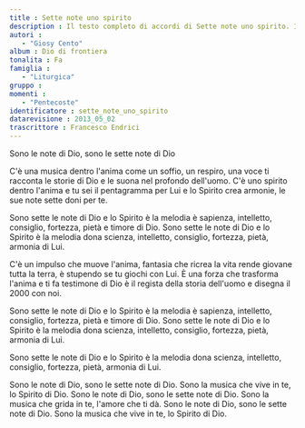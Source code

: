 ```yaml
--- 
title : Sette note uno spirito
description : Il testo completo di accordi di Sette note uno spirito. Inseriscila nel tuo canzoniere!
autori : 
   - "Giosy Cento"
album : Dio di frontiera
tonalita : Fa
famiglia : 
   - "Liturgica"
gruppo : 
momenti : 
   - "Pentecoste"
identificatore : sette_note_uno_spirito
datarevisione : 2013_05_02
trascrittore : Francesco Endrici
--- 
```




Sono le note di Dio, sono le sette note di Dio


C'è una musica dentro l'anima 
come un soffio, un respiro, una voce
ti racconta le storie di Dio 
e le suona nel profondo dell'uomo.
C'è uno spirito dentro l'anima 
e tu sei il pentagramma per Lui
e lo Spirito crea armonie, 
le sue note sette doni per te.


Sono sette le note di Dio 
e lo Spirito è la melodia
è sapienza, intelletto, consiglio, 
fortezza, pietà e timore di Dio.
Sono sette le note di Dio 
e lo Spirito è la melodia
dona scienza, intelletto, consiglio, 
fortezza, pietà, armonia di Lui. 


C'è un impulso che muove l'anima, 
fantasia che ricrea la vita
rende giovane tutta la terra, 
è stupendo se tu giochi con Lui.
È una forza che trasforma l'anima 
e ti fa testimone di Dio
è il regista della storia dell'uomo 
e disegna il 2000 con noi.


Sono sette le note di Dio 
e lo Spirito è la melodia
è sapienza, intelletto, consiglio, 
fortezza, pietà e timore di Dio.
Sono sette le note di Dio 
e lo Spirito è la melodia
dona scienza, intelletto, consiglio, 
fortezza, pietà, armonia di Lui.  


Sono sette le note di Dio 
e lo Spirito è la melodia
dona scienza, intelletto, consiglio, 
fortezza, pietà, armonia di Lui.


Sono le note di Dio, 
sono le sette note di Dio.
Sono la musica che vive in te, 
lo Spirito di Dio.
Sono le note di Dio, 
sono le sette note di Dio.
Sono la musica che grida in te, 
l'amore che ti dà.
Sono le note di Dio, 
sono le sette note di Dio.
Sono la musica che vive in te, 
lo Spirito di Dio.


